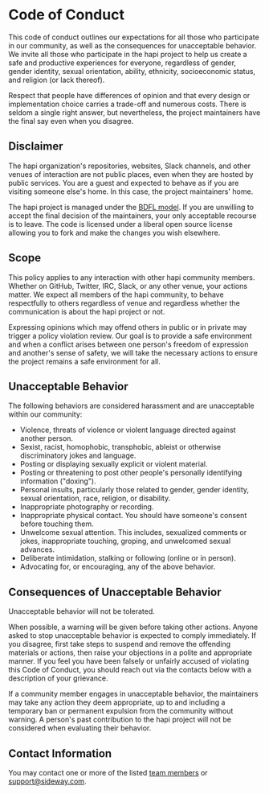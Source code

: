 # Code of Conduct

This code of conduct outlines our expectations for all those who participate in our community, as well as the consequences for unacceptable behavior. We invite all those who participate in the hapi project to help us create a safe and productive experiences for everyone, regardless of gender, gender identity, sexual orientation, ability, ethnicity, socioeconomic status, and religion (or lack thereof).

Respect that people have differences of opinion and that every design or implementation choice carries a trade-off and numerous costs. There is seldom a single right answer, but nevertheless, the project maintainers have the final say even when you disagree.

## Disclaimer

The hapi organization's repositories, websites, Slack channels, and other venues of interaction are not public places, even when they are hosted by public services. You are a guest and expected to behave as if you are visiting someone else's home. In this case, the project maintainers' home.

The hapi project is managed under the [BDFL model](https://en.wikipedia.org/wiki/Benevolent_dictator_for_life). If you are unwilling to accept the final decision of the maintainers, your only acceptable recourse is to leave. The code is licensed under a liberal open source license allowing you to fork and make the changes you wish elsewhere.

## Scope

This policy applies to any interaction with other hapi community members. Whether on GitHub, Twitter, IRC, Slack, or any other venue, your actions matter. We expect all members of the hapi community, to behave respectfully to others regardless of venue and regardless whether the communication is about the hapi project or not.

Expressing opinions which may offend others in public or in private may trigger a policy violation review. Our goal is to provide a safe environment and when a conflict arises between one person's freedom of expression and another's sense of safety, we will take the necessary actions to ensure the project remains a safe environment for all.

## Unacceptable Behavior

The following behaviors are considered harassment and are unacceptable within our community:

- Violence, threats of violence or violent language directed against another person.
- Sexist, racist, homophobic, transphobic, ableist or otherwise discriminatory jokes and language.
- Posting or displaying sexually explicit or violent material.
- Posting or threatening to post other people's personally identifying information ("doxing").
- Personal insults, particularly those related to gender, gender identity, sexual orientation, race, religion, or disability.
- Inappropriate photography or recording.
- Inappropriate physical contact. You should have someone's consent before touching them.
- Unwelcome sexual attention. This includes, sexualized comments or jokes, inappropriate touching, groping, and unwelcomed sexual advances.
- Deliberate intimidation, stalking or following (online or in person).
- Advocating for, or encouraging, any of the above behavior.

## Consequences of Unacceptable Behavior

Unacceptable behavior will not be tolerated.

When possible, a warning will be given before taking other actions. Anyone asked to stop unacceptable behavior is expected to comply immediately. If you disagree, first take steps to suspend and remove the offending materials or actions, then raise your objections in a polite and appropriate manner. If you feel you have been falsely or unfairly accused of violating this Code of Conduct, you should reach out via the contacts below with a description of your grievance.

If a community member engages in unacceptable behavior, the maintainers may take any action they deem appropriate, up to and including a temporary ban or permanent expulsion from the community without warning. A person's past contribution to the hapi project will not be considered when evaluating their behavior.

## Contact Information

You may contact one or more of the listed [team members](https://github.com/orgs/hapijs/people) or support@sideway.com.
